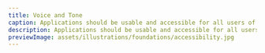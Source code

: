 ```yaml
---
title: Voice and Tone
caption: Applications should be usable and accessible for all users of differing abilities.
description: Applications should be usable and accessible for all users of differing abilities.
previewImage: assets/illustrations/foundations/accessibility.jpg
---
```

